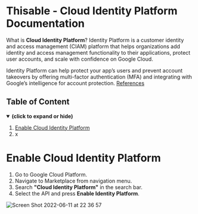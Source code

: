 # Thisable - Cloud Identity Platform Documentation

What is **Cloud Identity Platform**? Identity Platform is a customer identity and access management (CIAM) platform that helps organizations add identity and access management functionality to their applications, protect user accounts, and scale with confidence on Google Cloud.

Identity Platform can help protect your app’s users and prevent account takeovers by offering multi-factor authentication (MFA) and integrating with Google’s intelligence for account protection. [References](https://cloud.google.com/identity-platform)

## Table of Content

<details open>
<summary><b>(click to expand or hide)</b></summary>
<!-- MarkdownTOC -->

1. [Enable Cloud Identity Platform](#enable-identity-platform)
1. x
  
<!-- /MarkdownTOC -->
</details>

<a id="enable-identity-platform"></a>
# Enable Cloud Identity Platform

1. Go to Google Cloud Platform.
2. Navigate to Marketplace from navigation menu.
3. Search **"Cloud Identity Platform"** in the search bar.
4. Select the API and press **Enable Identity Platform**.

![Screen Shot 2022-06-11 at 22 36 57](https://user-images.githubusercontent.com/50565813/173196024-a13c3f0e-d401-49d2-a5c9-f5e1406f8455.png)



